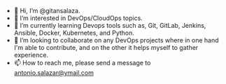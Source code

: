 - 👋 Hi, I’m @gitansalaza.
- 👀 I’m interested in DevOps/CloudOps topics.
- 🌱 I’m currently learning Devops tools such as, Git, GitLab, Jenkins, Ansible, Docker, Kubernetes, and Python.
- 💞️ I’m looking to collaborate on any DevOps projects where in one hand I'm able to contribute, and on the other it helps myself to gather experience.
- 📫 How to reach me, please send a message to antonio.salazar@ymail.com

<!---
gitansalaza/gitansalaza is a ✨ special ✨ repository because its `README.md` (this file) appears on your GitHub profile.
You can click the Preview link to take a look at your changes.
--->
